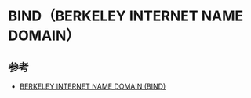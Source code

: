 # BIND（BERKELEY INTERNET NAME DOMAIN）

## 参考

* [BERKELEY INTERNET NAME DOMAIN (BIND)](https://access.redhat.com/documentation/en-us/red_hat_enterprise_linux/5/html/deployment_guide/ch-bind)
